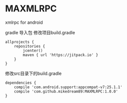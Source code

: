 # MAXMLRPC
xmlrpc for android

gradle 导入包
修改项目build.gradle
```
allprojects {
    repositories {
        jcenter()
        maven { url 'https://jitpack.io' }
    }
}
```
修改src目录下的build.gradle
```
dependencies {
    compile 'com.android.support:appcompat-v7:25.1.1'
    compile 'com.github.mikedream89:MAXMLRPC:1.0.0'
}
```
